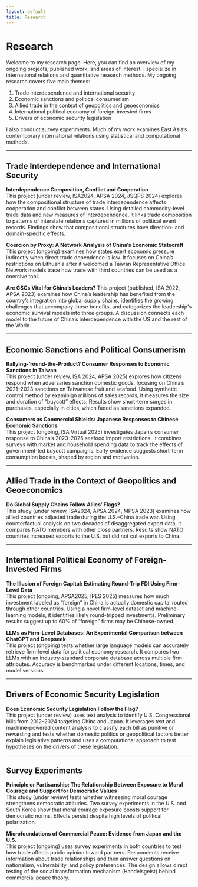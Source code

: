 ```yaml
---
layout: default
title: Research
---
```


# Research

Welcome to my research page. Here, you can find an overview of my ongoing projects, published work, and areas of interest. I specialize in international relations and quantitative research methods. My ongoing research covers five main themes:  
1. Trade interdependence and international security  
2. Economic sanctions and political consumerism  
3. Allied trade in the context of geopolitics and geoeconomics  
4. International political economy of foreign-invested firms  
5. Drivers of economic security legislation  

I also conduct survey experiments. Much of my work examines East Asia’s contemporary international relations using statistical and computational methods.

---

## Trade Interdependence and International Security

**Interdependence Composition, Conflict and Cooperation**  
This project (under review, ISA2024, APSA 2024, JSQPS 2024) explores how the compositional structure of trade interdependence affects cooperation and conflict between states. Using detailed commodity-level trade data and new measures of interdependence, it links trade composition to patterns of interstate relations captured in millions of political event records. Findings show that compositional structures have direction- and domain-specific effects.

**Coercion by Proxy: A Network Analysis of China’s Economic Statecraft**  
This project (ongoing) examines how states exert economic pressure indirectly when direct trade dependence is low. It focuses on China’s restrictions on Lithuania after it welcomed a Taiwan Representative Office. Network models trace how trade with third countries can be used as a coercive tool.

**Are GSCs Vital for China’s Leaders?**
This project (published, ISA 2022, APSA 2023) examines how China’s leadership has benefited from the country’s integration into global supply chains, identifies the growing challenges that accompany those benefits, and categorizes the leadership's economic survival models into three groups. A discussion connects each model to the future of China’s interdependence with the US and the rest of the World.

---

## Economic Sanctions and Political Consumerism

**Rallying-‘round-the-Product? Consumer Responses to Economic Sanctions in Taiwan**  
This project (under review, ISA 2024, APSA 2025) explores how citizens respond when adversaries sanction domestic goods, focusing on China’s 2021–2023 sanctions on Taiwanese fruit and seafood. Using synthetic control method by examinign millions of sales records, it measures the size and duration of “buycott” effects. Results show short-term surges in purchases, especially in cities, which faded as sanctions expanded.

**Consumers as Commercial Shields: Japanese Responses to Chinese Economic Sanctions**  
This project (ongoing, ISA Virtual 2025) investigates Japan’s consumer response to China’s 2023–2025 seafood import restrictions. It combines surveys with market and household spending data to track the effects of government-led buycott campaigns. Early evidence suggests short-term consumption boosts, shaped by region and motivation.

---

## Allied Trade in the Context of Geopolitics and Geoeconomics

**Do Global Supply Chains Follow Allies’ Flags?**  
This study (under review, ISA2024, APSA 2024, MPSA 2023) examines how allied countries adjusted trade during the U.S.–China trade war. Using counterfactual analysis on two decades of disaggregated export data, it compares NATO members with other close partners. Results show NATO countries increased exports to the U.S. but did not cut exports to China.

---

## International Political Economy of Foreign-Invested Firms

**The Illusion of Foreign Capital: Estimating Round-Trip FDI Using Firm-Level Data**  
This project (ongoing, APSA2025, IPES 2025) measures how much investment labeled as “foreign” in China is actually domestic capital routed through other countries. Using a novel firm-level dataset and machine-learning models, it identifies likely round-tripped investments. Preliminary results suggest up to 60% of “foreign” firms may be Chinese-owned.

**LLMs as Firm-Level Databases: An Experimental Comparison between ChatGPT and Deepseek**  
This project (ongoing) tests whether large language models can accurately retrieve firm-level data for political economy research. It compares two LLMs with an industry-standard corporate database across multiple firm attributes. Accuracy is benchmarked under different locations, times, and model versions.

---

## Drivers of Economic Security Legislation

**Does Economic Security Legislation Follow the Flag?**  
This project (under review) uses text analysis to identify U.S. Congressional bills from 2012–2024 targeting China and Japan. It leverages text and machine-powered content analysis to classify each bill as punitive or rewarding and tests whether domestic politics or geopolitical factors better explain legislative patterns and uses a computational approach to test hypotheses on the drivers of these legislation.

---

## Survey Experiments

**Principle or Partisanship: The Relationship Between Exposure to Moral Courage and Support for Democratic Values**  
This study (under review) tests whether witnessing moral courage strengthens democratic attitudes. Two survey experiments in the U.S. and South Korea show that moral courage exposure boosts support for democratic norms. Effects persist despite high levels of political polarization.

**Microfoundations of Commercial Peace: Evidence from Japan and the U.S.**  
This project (ongoing) uses survey experiments in both countries to test how trade affects public opinion toward partners. Respondents receive information about trade relationships and then answer questions on nationalism, vulnerability, and policy preferences. The design allows direct testing of the social transformation mechanism (Handelsgeist) behind commercial peace theory.
